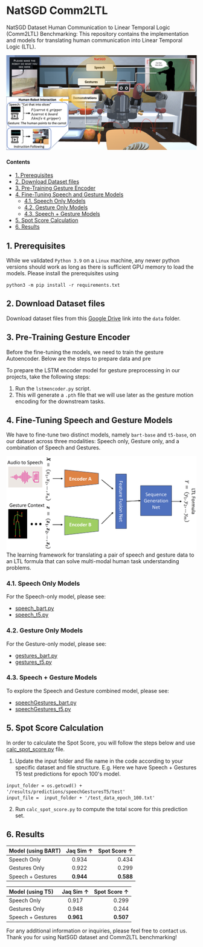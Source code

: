 <!-- omit from toc -->
# NatSGD Comm2LTL
NatSGD Dataset Human Communication to Linear Temporal Logic (Comm2LTL) Benchmarking: This repository contains the implementation and models for translating human communication into Linear Temporal Logic (LTL).

![NatSGD Dataet Intro](docs/NatSGD_Dataset_Intro.png)

<!-- omit from toc -->
#### Contents
- [1. Prerequisites](#1-prerequisites)
- [2. Download Dataset files](#2-download-dataset-files)
- [3. Pre-Training Gesture Encoder](#3-pre-training-gesture-encoder)
- [4. Fine-Tuning Speech and Gesture Models](#4-fine-tuning-speech-and-gesture-models)
  - [4.1. Speech Only Models](#41-speech-only-models)
  - [4.2. Gesture Only Models](#42-gesture-only-models)
  - [4.3. Speech + Gesture Models](#43-speech--gesture-models)
- [5. Spot Score Calculation](#5-spot-score-calculation)
- [6. Results](#6-results)


## 1. Prerequisites
While we validated `Python 3.9` on a `Linux` machine, any newer python versions should work as long as there is sufficient GPU memory to load the models. Please install the prerequisites using
```
python3 -m pip install -r requirements.txt
``` 


## 2. Download Dataset files
Download dataset files from this [Google Drive](https://drive.google.com/drive/folders/1SGvPDvxQyZfEIoVVi9REXRUEinp5g0Tr) link into the `data` folder.

## 3. Pre-Training Gesture Encoder
Before the fine-tuning the models, we need to train the gesture Autoencoder. Below are the steps to prepare data and pre

To prepare the LSTM encoder model for gesture preprocessing in our projects, take the following steps:

1. Run the `lstmencoder.py` script.
2. This will generate a `.pth` file that we will use later as the gesture motion encoding for the downstream tasks.

## 4. Fine-Tuning Speech and Gesture Models

We have to fine-tune two distinct models, namely `bart-base` and `t5-base`, on our dataset across three modalities: Speech only, Gesture only, and a combination of Speech and Gestures.

![NatSGD Comm2LTL Architecture](docs/Comm2LTL_Architecture.png)
The learning framework for translating a pair of speech and gesture data to an LTL formula that can solve multi-modal human task understanding problems.

### 4.1. Speech Only Models

For the Speech-only model, please see:

- [speech_bart.py](speech_bart.py)
- [speech_t5.py](speech_t5.py)

### 4.2. Gesture Only Models

For the Gesture-only model, please see:

- [gestures_bart.py](gestures_bart.py)
- [gestures_t5.py](gestures_t5.py)

### 4.3. Speech + Gesture Models

To explore the Speech and Gesture combined model, please see:

- [speechGestures_bart.py](speechgestures_bart.py)
- [speechGestures_t5.py](speechGestures_t5.py)

## 5. Spot Score Calculation

In order to calculate the Spot Score, you will follow the steps below and use [calc_spot_score.py](calc_spot_score.py) file.

1. Update the input folder and file name in the code according to your specific dataset and file structure. E.g. Here we have Speech + Gestures T5 test predictions for epoch 100's model.
```
input_folder = os.getcwd() + '/results/predictions/speechGesturesT5/test'
input_file =  input_folder + '/test_data_epoch_100.txt'
```

2. Run `calc_spot_score.py` to compute the total score for this prediction set.

## 6. Results

| Model (using BART)   | Jaq Sim &uarr; | Spot Score &uarr; |
| :------------------- | :-------: | ----------: |
| Speech Only          |   0.934   |    0.434    |
| Gestures Only        |   0.922   |    0.299    |
| Speech + Gestures    | **0.944** |  **0.588**  |

| Model (using T5)   | Jaq Sim &uarr; | Spot Score &uarr; |
| :------------------- | :-------: | ----------: |
| Speech Only          |   0.917   |    0.299    |
| Gestures Only        |   0.948   |    0.244    |
| Speech + Gestures    | **0.961** |  **0.507**  |


For any additional information or inquiries, please feel free to contact us. Thank you for using NatSGD dataset and Comm2LTL benchmarking!
